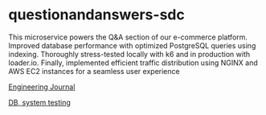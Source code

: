 # questionandanswers-sdc

This microservice powers the Q&A section of our e-commerce platform. Improved database performance with optimized PostgreSQL queries using indexing. Thoroughly stress-tested locally with k6 and in production with loader.io. Finally, implemented efficient traffic distribution using NGINX and AWS EC2 instances for a seamless user experience


[Engineering Journal](https://docs.google.com/document/d/1E6Deveixe02r7eI4bfvuKAr42WNacq2l5Hzlne3lWbw/edit
)

[DB, system testing](https://docs.google.com/document/d/10lrffbcBamJub9XkEBfo6X5LiSyyQ5jUqEZVHr7twxo/edit)


